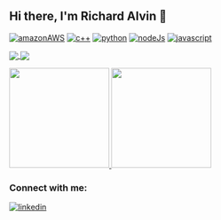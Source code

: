 <!--
**RichardAlvin/RichardAlvin** is a ✨ _special_ ✨ repository because its `README.md` (this file) appears on your GitHub profile.

Here are some ideas to get you started:

- 🔭 I’m currently working on ...
- 🌱 I’m currently learning ...
- 👯 I’m looking to collaborate on ...
- 🤔 I’m looking for help with ...
- 💬 Ask me about ...
- 📫 How to reach me: ...
- 😄 Pronouns: ...
- ⚡ Fun fact: ...
-->

## Hi there, I'm Richard Alvin 👋

[![amazonAWS]](https://aws.amazon.com/?nc2=h_lg)
[![c++]](https://devdocs.io/cpp/)
[![python]](https://www.python.org/)
[![nodeJs]](https://nodejs.org/en/)
[![javascript]](https://www.javascript.com/)


<a href>
    <img align="center" src="https://github-readme-stats.vercel.app/api?username=RichardAlvin&show_icons=true&bg_color=1A1C23&text_color=BBBBBB&title_color=E95678E6&icon_color=F8C291&hide_border=true&hide_title=true&count_private=true&include_all_commits=true" />
</a>
<a href>
    <img align="center" src="https://github-readme-stats.vercel.app/api/top-langs/?username=RichardAlvin&layout=compact&langs_count=6&bg_color=1A1C23&text_color=BBBBBB&title_color=E95678E6&hide_border=true" />
</a>

<p align="left">
<a href="https://github.com/RichardAlvin">
  <img height="180em" src="https://github-readme-stats-eight-theta.vercel.app/api?username=gilangadhan&show_icons=true&theme=algolia&include_all_commits=true&count_private=true"/>
  <img height="180em" src="https://github-readme-stats-eight-theta.vercel.app/api/top-langs/?username=gilangadhan&layout=compact&langs_count=8&theme=algolia"/>
</a>
</p>

### Connect with me:
[![linkedin]](https://www.linkedin.com/in/richard-alvin-pratama-b03a27214/)


<!-- LINKS -->

[amazonAWS]: https://img.shields.io/badge/Amazon_AWS-232F3E?style=for-the-badge&logo=amazon-aws&logoColor=white
[c++]: https://img.shields.io/badge/C%2B%2B-00599C?style=for-the-badge&logo=c%2B%2B&logoColor=white
[python]: https://img.shields.io/badge/Python-3776AB?style=for-the-badge&logo=python&logoColor=white
[nodeJs]: https://img.shields.io/badge/Node.js-43853D?style=for-the-badge&logo=node.js&logoColor=white
[javascript]: https://img.shields.io/badge/JavaScript-F7DF1E?style=for-the-badge&logo=javascript&logoColor=black


[linkedin]: https://img.shields.io/badge/LinkedIn-0077B5?style=for-the-badge&logo=linkedin&logoColor=white

